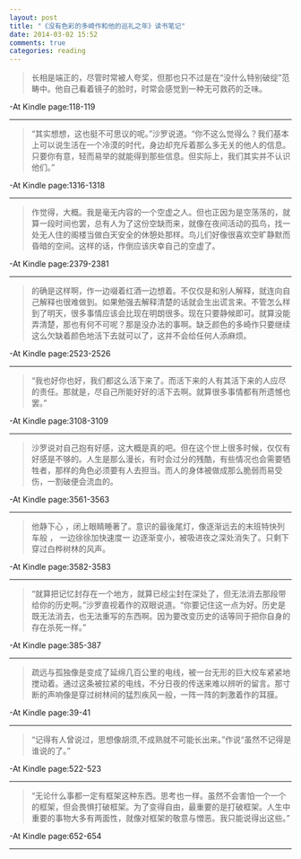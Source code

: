 ```yaml
---
layout: post
title: "《没有色彩的多崎作和他的巡礼之年》读书笔记"
date: 2014-03-02 15:52
comments: true
categories: reading 
---
```

>长相是端正的，尽管时常被人夸奖，但那也只不过是在“没什么特别破绽”范畴中。他自己看着镜子的脸时，时常会感觉到一种无可救药的乏味。

-At Kindle page:118-119

------------------

>“其实想想，这也挺不可思议的呢。”沙罗说道。“你不这么觉得么？我们基本上可以说生活在一个冷漠的时代，身边却充斥着那么多无关的他人的信息。只要你有意，轻而易举的就能得到那些信息。但实际上，我们其实并不认识他们。”

-At Kindle page:1316-1318

------------------

>作觉得，大概。我是毫无内容的一个空虚之人。但也正因为是空荡荡的，就算一段时间也罢，总有人为了这份空缺而来，就像在夜间活动的孤鸟，找一处无人住的阁楼当做白天安全的休憩处那样。鸟儿们好像很喜欢空旷静默而昏暗的空间。这样的话，作倒应该庆幸自己的空虚了。

-At Kindle page:2379-2381

------------------
<!-- more -->
>的确是这样啊，作一边啜着红酒一边想着。不仅仅是和别人解释，就连向自己解释也很难做到。如果勉强去解释清楚的话就会生出谎言来。不管怎么样到了明天，很多事情应该会比现在明朗很多。现在只要静候即可。就算没能弄清楚，那也有何不可呢？那是没办法的事啊。缺乏颜色的多崎作只要继续这么欠缺着颜色地活下去就可以了，这并不会给任何人添麻烦。

-At Kindle page:2523-2526

------------------

>“我也好你也好，我们都这么活下来了。而活下来的人有其活下来的人应尽的责任。那就是，尽自己所能好好的活下去啊。就算很多事情都有所遗憾也罢。”

-At Kindle page:3108-3109

------------------

>沙罗说对自己抱有好感，这大概是真的吧。但在这个世上很多时候，仅仅有好感是不够的。人生是那么漫长，有时会过分的残酷，有些情况也会需要牺牲者，那样的角色必须要有人去担当。而人的身体被做成那么脆弱而易受伤，一割破便会流血的。

-At Kindle page:3561-3563

------------------

>他静下心 ，闭上眼睛睡著了。意识的最後尾灯，像逐渐远去的末班特快列车般 ， 一边徐徐加快速度一 边逐渐变小，被吸进夜之深处消失了。只剩下穿过白桦树林的风声。

-At Kindle page:3582-3583

------------------

>“就算把记忆封存在一个地方，就算已经尘封在深处了，但无法消去那段带给你的历史啊。”沙罗直视着作的双眼说道。“你要记住这一点为好。历史是既无法消去，也无法重写的东西啊。因为要改变历史的话等同于把你自身的存在杀死一样。”

-At Kindle page:385-387

------------------

>疏远与孤独像是变成了延绵几百公里的电线，被一台无形的巨大绞车紧紧地搅动着。通过这条被拉紧的电线，不分日夜的传送来难以辨听的留言。那寸断的声响像是穿过树林间的猛烈疾风一般，一阵一阵的刺激着作的耳膜。

-At Kindle page:39-41

------------------

>“记得有人曾说过，思想像胡须,不成熟就不可能长出来。”作说“虽然不记得是谁说的了。”

-At Kindle page:522-523

------------------

>“无论什么事都一定有框架这种东西。思考也一样。虽然不会害怕一个一个的框架，但会畏惧打破框架。为了变得自由，最重要的是打破框架。人生中重要的事物大多有两面性，就像对框架的敬意与憎恶。我只能说得出这些。”

-At Kindle page:652-654

------------------

